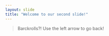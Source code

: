 ```yaml
---
layout: slide
title: "Welcome to our second slide!"
---
```

>Barckrolls?!
Use the left arrow to go back!

